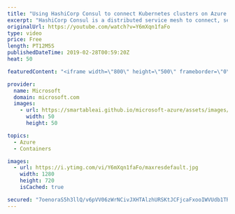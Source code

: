 ```yaml
---
title: "Using HashiCorp Consul to connect Kubernetes clusters on Azure | Azure Friday"
excerpt: "HashiCorp Consul is a distributed service mesh to connect, secure, and configure services across any runtime platform and public or private cloud. In this episode, Scott Hanselman is joined by HashiCorp's Geoffrey Grossenbach who uses Helm to install a Consul server to Azure Kubernetes Service (AKS)"
originalUrl: https://youtube.com/watch?v=Y6mXqn1faFo
type: video
price: Free
length: PT12M5S
publishedDateTime: 2019-02-28T00:59:20Z
heat: 50

featuredContent: "<iframe width=\"800\" height=\"500\" frameborder=\"0\" src=\"https://www.youtube.com/embed/Y6mXqn1faFo\" allow=\"accelerometer; autoplay; encrypted-media; gyroscope; picture-in-picture\" allowfullscreen></iframe>"

provider:
  name: Microsoft
  domain: microsoft.com
  images:
    - url: https://smartableai.github.io/microsoft-azure/assets/images/organizations/microsoft.com-50x50.jpg
      width: 50
      height: 50

topics:
  - Azure
  - Containers

images:
  - url: https://i.ytimg.com/vi/Y6mXqn1faFo/maxresdefault.jpg
    width: 1280
    height: 720
    isCached: true

secured: "7oenoraS5h3llQ/v6pVV06zWrNCivJXHTAlzhURSKtJCFjcaFxooIWVUdb1TRRvIU4OmjfhtU2Y/knNHeCtHG/64+1A1OL6hURX/B5vnslslHTnI+M0Fl8l4qnVkuKohbYQjvo4OeaUUxSBo85Gxd6CZog6oNM9vA+vS0y6MD4WH8eo7WQ3v1Tq6CfZLzGAnFi1RL7MLzNC1trt+7Zp0zuX2hiA8qyHbICZ8xeZuuEUR6rcEFv3RkEMEIcGYimU/7xOKZiLTHhbymM7XiAei4Ty6EA21Bx8GsB27uXuc4Pm9coHBXaa2kx1fCJgKCOh5it6CB3cZ9Q3c+6vLQsK5bTrYu+FjEz50l7mhfUdP4lI/6iWzTX566DBcSiAdP3D1Z0JLwC8K6LhYrziJLmlXIAQ5Pwoziix6UqZAG2HLz8A=;RQ8MgIppcsCN6bd0mBGwYA=="
---
```


